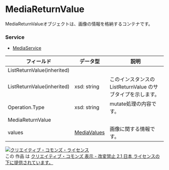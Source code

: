 # MediaReturnValue
MediaReturnValueオブジェクトは、画像の情報を格納するコンテナです。
### Service
+ [MediaService](../services/MediaService.md)

| フィールド | データ型 | 説明 | 
|---|---|---|
| ListReturnValue(inherited)|||
| ListReturnValue(inherited)| xsd: string| このインスタンスの ListReturnValue のサブタイプを示します。 |
| Operation.Type| xsd: string| mutate処理の内容です。 |
| MediaReturnValue|||
| values| <a href="./MediaValues.md">MediaValues</a>| 画像に関する情報です。 |
<a rel="license" href="http://creativecommons.org/licenses/by-nd/2.1/jp/"><img alt="クリエイティブ・コモンズ・ライセンス" style="border-width:0" src="https://i.creativecommons.org/l/by-nd/2.1/jp/88x31.png" /></a><br />この 作品 は <a rel="license" href="http://creativecommons.org/licenses/by-nd/2.1/jp/">クリエイティブ・コモンズ 表示 - 改変禁止 2.1 日本 ライセンスの下に提供されています。</a>
